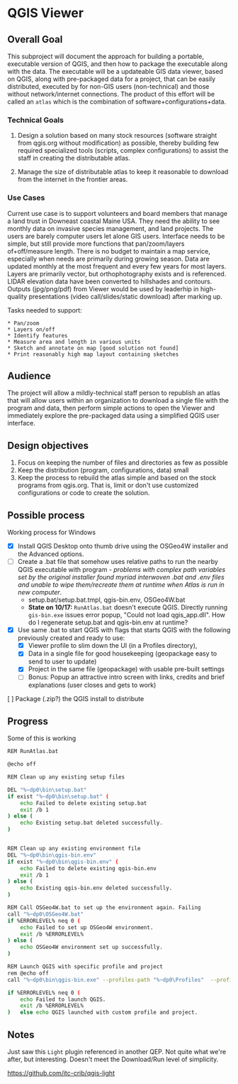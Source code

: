 # QGIS Viewer

## Overall Goal

This subproject will document the approach for building a portable, executable version of QGIS, and then how to package the executable along with the data. The executable will be a updateable GIS data viewer, based on QGIS, along with pre-packaged data for a project, that can be easily distributed, executed by for non-GIS users (non-technical) and those without network/internet connections. The product of this effort will be called an `atlas` which is the combination of software+configurations+data.

### Technical Goals

1. Design a solution based on many stock resources (software straight from qgis.org without modification) as possible, thereby building few required specialized tools (scripts, complex configurations) to assist the staff in creating the distributable atlas.

2. Manage the size of distributable atlas to keep it reasonable to download from the internet in the frontier areas.

### Use Cases

Current use case is to support volunteers and board members that manage a land trust in Downeast coastal Maine USA. They need the ability to see monthly data on invasive species management, and land projects. The users are barely computer users let alone GIS users. Interface needs to be simple, but still provide more functions that pan/zoom/layers of+off/measure length. There is no budget to maintain a map service, especially when needs are primarily during growing season. Data are updated monthly at the most frequent and every few years for most layers. Layers are primarily vector, but orthophotography exists and is referenced. LIDAR elevation data have been converted to hillshades and contours. Outputs (jpg/png/pdf) from Viewer would be used by leaderhip in high-quality presentations (video call/slides/static download) after marking up.

Tasks needed to support:

    * Pan/zoom
    * Layers on/off
    * Identify features
    * Measure area and length in various units
    * Sketch and annotate on map [good solution not found]
    * Print reasonably high map layout containing sketches

## Audience

The project will allow a mildly-technical staff person to republish an atlas that will allow users within an organization to download a single file with the program and data, then perform simple actions to open the Viewer and immediately explore the pre-packaged data using a simplified QGIS user interface.

## Design objectives

1. Focus on keeping the number of files and directories as few as possible
2. Keep the distribution (program, configurations, data) small
3. Keep the process to rebuild the atlas simple and based on the stock programs from qgis.org. That is, limit or don't use customized configurations or code to create the solution.

## Possible process

Working process for Windows

* [X] Install QGIS Desktop onto thumb drive using the OSGeo4W installer and the Advanced options.
* [ ] Create a .bat file that somehow uses relative paths to run the nearby QGIS executable with program - *problems with complex path variables set by the original installer found myriad interwoven .bat and .env files and unable to wipe them/recreate them at runtime when Atlas is run in new computer*.
  * setup.bat/setup.bat.tmpl, qgis-bin.env, OSGeo4W.bat
  * **State on 10/17:** `RunAtlas.bat` doesn't execute QGIS. Directly running `gis-bin.exe` issues error popup, "Could not load qgis_app.dll". How do I regenerate setup.bat and qgis-bin.env at runtime?
* [X] Use same .bat to start QGIS with flags that starts QGIS with the following previously created and ready to use:
  * [X] Viewer profile to slim down the UI (in a Profiles directory),
  * [X] Data in a single file for good housekeeping (geopackage easy to send to user to update)
  * [X] Project in the same file (geopackage) with usable pre-built settings
  * [ ] Bonus: Popup an attractive intro screen with links, credits and brief explanations (user closes and gets to work)

[ ] Package (.zip?) the QGIS install to distribute

## Progress

Some of this is working

```bash
REM RunAtlas.bat

@echo off

REM Clean up any existing setup files

DEL "%~dp0\bin\setup.bat"
if exist "%~dp0\bin\setup.bat" (
    echo Failed to delete existing setup.bat
    exit /b 1
) else (
    echo Existing setup.bat deleted successfully.
)


REM Clean up any existing environment file
DEL "%~dp0\bin\qgis-bin.env"
if exist "%~dp0\bin\qgis-bin.env" (
    echo Failed to delete existing qgis-bin.env
    exit /b 1
) else (
    echo Existing qgis-bin.env deleted successfully.
)

REM Call OSGeo4W.bat to set up the environment again. Failing
call "%~dp0\OSGeo4W.bat"
if %ERRORLEVEL% neq 0 (
    echo Failed to set up OSGeo4W environment.
    exit /b %ERRORLEVEL%
) else (
    echo OSGeo4W environment set up successfully.
)

REM Launch QGIS with specific profile and project
rem @echo off
call "%~dp0\bin\qgis-bin.exe" --profiles-path "%~dp0\Profiles"  --profile "Viewer2" --project "geopackage:%~dp0\data.gpkg?projectName=main_project"

if %ERRORLEVEL% neq 0 (
    echo Failed to launch QGIS.
    exit /b %ERRORLEVEL%
)   else echo QGIS launched with custom profile and project.

```


## Notes

Just saw this `Light` plugin referenced in another QEP. Not quite what we're after, but interesting. Doesn't meet the Download/Run level of simplicity.

https://github.com/itc-crib/qgis-light
